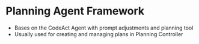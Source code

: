# Planning Agent Framework
- Bases on the CodeAct Agent with prompt adjustments and planning tool
- Usually used for creating and managing plans in Planning Controller
